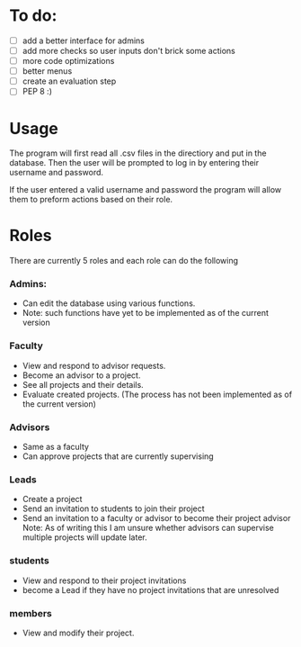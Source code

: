 # To do:
- [ ] add a better interface for admins
- [ ] add more checks so user inputs don't brick some actions
- [ ] more code optimizations
- [ ] better menus
- [ ] create an evaluation step
- [ ] PEP 8 :)

# Usage
The program will first read all .csv files in the directiory and put in 
the database.
Then the user will be prompted to log in by
entering their username and password.

If the user entered a valid username and password the program will allow them
to preform actions based on their role.

# Roles
There are currently 5 roles and each role can do the following

### Admins:

- Can edit the database using various functions.
- Note: such functions have yet to be implemented as of the current version

### Faculty

- View and respond to advisor requests.
- Become an advisor to a project.
- See all projects and their details.
- Evaluate created projects. (The process has not been implemented 
as of the current version)

### Advisors

- Same as a faculty
- Can approve projects that are currently supervising

### Leads

- Create a project
- Send an invitation to students to join their project
- Send an invitation to a faculty or advisor to become their project advisor
Note: As of writing this I am unsure whether advisors can supervise multiple
projects will update later.

### students

- View and respond to their project invitations
- become a Lead if they have no project invitations that are
unresolved

### members

- View and modify their project.


